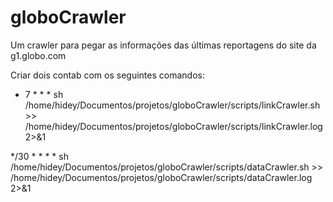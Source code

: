 # globoCrawler
Um crawler para pegar as informações das últimas reportagens do site da g1.globo.com

Criar dois contab com os seguintes comandos:
* 7 * * * sh /home/hidey/Documentos/projetos/globoCrawler/scripts/linkCrawler.sh >> /home/hidey/Documentos/projetos/globoCrawler/scripts/linkCrawler.log 2>&1

*/30 * * * * sh /home/hidey/Documentos/projetos/globoCrawler/scripts/dataCrawler.sh >> /home/hidey/Documentos/projetos/globoCrawler/scripts/dataCrawler.log 2>&1